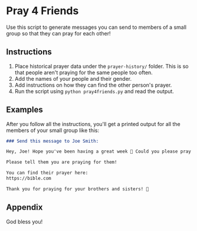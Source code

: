 # Pray 4 Friends

Use this script to generate messages you can send to members of a small group so that they can pray for each other!

## Instructions

1. Place historical prayer data under the `prayer-history/` folder. This is so that people aren't praying for the same people too often.
2. Add the names of your people and their gender.
3. Add instructions on how they can find the other person's prayer.
4. Run the script using `python pray4friends.py` and read the output.

## Examples

After you follow all the instructions, you'll get a printed output for all the members of your small group like this:

```markdown
### Send this message to Joe Smith:

Hey, Joe! Hope you've been having a great week 🙂 Could you please pray for Johnny Cash at least once this week?

Please tell them you are praying for them!

You can find their prayer here:
https://bible.com

Thank you for praying for your brothers and sisters! 🙂
```

## Appendix

God bless you!